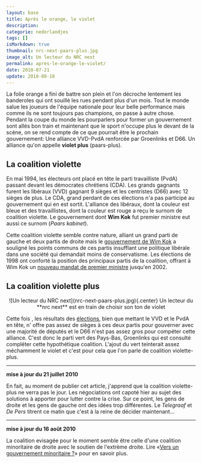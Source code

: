 ```yaml
---
layout: base
title: Après le orange, le violet
description: 
categorie: nederlandjes
tags: []
isMarkdown: true
thumbnail: nrc-next-paars-plus.jpg
image_alt: Un lecteur du NRC next
permalink: apres-le-orange-le-violet/
date: 2010-07-21
update: 2010-08-18
---
```




La folie orange a fini de battre son plein et l'on décroche lentement les banderoles qui ont souillé les rues pendant plus d'un mois. Tout le monde salue les joueurs de l'équipe nationale pour leur belle performance mais comme ils ne sont toujours pas champions, on passe à autre chose. Pendant la coupe du monde les pourparlers pour former un gouvernement sont allés bon train et maintenant que le sport n'occupe plus le devant de la scène, on se rend compte de ce que pourrait être le prochain gouvernement: Une alliance VVD-PvdA renforcée par Groenlinks et D66. Un alliance qu'on appelle **violet plus** (paars-plus).

## La coalition violette

En mai 1994, les électeurs ont placé en tête le parti travailliste (PvdA) passant devant les démocrates chrétiens (CDA). Les grands gagnants furent les libéraux (VVD) gagnant 9 sièges et les centristes (D66) avec 12 sièges de plus. Le CDA, grand perdant de ces élections n'a pas participé au gouvernement qui en est sortit. L'alliance des libéraux, dont la couleur est bleue et des travaillistes, dont la couleur est rouge a reçu le surnom de coalition violette. Le gouvernement dont **Wim Kok** fut premier ministre eut aussi ce surnom (*Paars kabinet*).

Cette coalition violette semble contre nature, alliant un grand parti de gauche et deux partis de droite mais le [gouvernement de Wim Kok](http://fr.wikipedia.org/wiki/Cabinet_Kok_I) a souligné les points communs de ces partis insufflant une politique libérale dans une société qui demandait moins de conservatisme. Les élections de 1998 ont conforté la position des principaux partis de la coalition, offrant à Wim Kok un [nouveau mandat de premier ministre](http://fr.wikipedia.org/wiki/Cabinet_Kok_II) jusqu'en 2002.

## La coalition violette plus

<!-- HTML -->
<div align="center">
<!-- / HTML -->
![Un lecteur du NRC next](nrc-next-paars-plus.jpg){.center}
Un lecteur du **nrc next** est en train de choisir son ton de violet
<!-- HTML -->
</div>
<!-- / HTML -->

Cette fois , les résultats des [élections](/jour-d-elections), bien que mettant le VVD et le PvdA en tête, n' offre pas assez de sièges à ces deux partis pour gouverner avec une majorité de députés et le D66 n'est pas assez gros pour compéter cette alliance. C'est donc le parti vert des Pays-Bas, Groenlinks qui est consulté compléter cette hypothétique coalition. L'ajout du vert teinterait assez méchamment le violet et c'est pour cela que l'on parle de coalition violette-plus.

----

**mise à jour du 21 juillet 2010**

En fait, au moment de publier cet article, j'apprend que la coalition violette-plus ne verra pas le jour. Les négociations ont capoté hier au sujet des solutions à apporter pour lutter contre la crise. Sur ce point, les gens de droite et les gens de gauche ont des idées trop différentes. Le *Telegraaf* et *De Pers* titrent ce matin que c'est à la reine de décider maintenant...


----

**mise à jour du 16 août 2010**

La coalition evisagée pour le moment semble être celle d'une coalition minoritaire de droite avec le soutien de l'extrème droite. Lire «[Vers un gouvernement minoritaire ?](/un-gouvernement-minoritaire)» pour en savoir plus.
